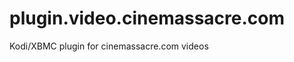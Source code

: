 plugin.video.cinemassacre.com
=============================

Kodi/XBMC plugin for cinemassacre.com videos